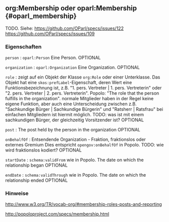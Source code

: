 org:Membership oder oparl:Membership {#oparl_membership}
------------------------------------

TODO. Siehe:
https://github.com/OParl/specs/issues/122
https://github.com/OParl/specs/issues/109

### Eigenschaften

`person`
:   `oparl:Person` Eine Person.
    OPTIONAL
    
`organization`
:   `oparl:Organization` Eine Organization.
    OPTIONAL

`role`
:   zeigt auf ein Objekt der Klasse `org:Role` oder einer Unterklasse. Das Objekt hat eine `skos:prefLabel`-Eigenschaft,
    deren Wert eine Funktionsbezeichnung ist, z.B.
    "1. pers. Vertreter | 1. pers. Vertreterin" oder "2. pers. Vertreter | 2. pers. Vertreterin".
    Popolo: "The role that the person fulfills in the organization".
    normale Mitglieder haben in der Regel keine eigene Funktion, aber auch eine Unterscheidung zwischen z.B.
    "Sachkundige Bürger | Sachkundige Bürgerin" und "Ratsherr | Ratsfrau" bei einfachen Mitgliedern ist hiermit möglich.
    TODO: was ist mit einem sachkundigen Bürger, der gleichzeitig Vorsitzender ist?
    OPTIONAL

`post`
:   The post held by the person in the organization
    OPTIONAL

`onBehalfOf`
:   Entsendende Organization - Fraktion, fraktionslos oder externes Gremium
    Dies entspricht `opengov:onBehalfOf` in Popolo.
    TODO: wie wird fraktionslos kodiert?
    OPTIONAL

`startDate`
:   `schema:validFrom` wie in Popolo. The date on which the relationship began
    OPTIONAL

`endDate`
:   `schema:validThrough` wie in Popolo. The date on which the relationship ended
    OPTIONAL

### Hinweise

http://www.w3.org/TR/vocab-org/#membership-roles-posts-and-reporting

http://popoloproject.com/specs/membership.html
